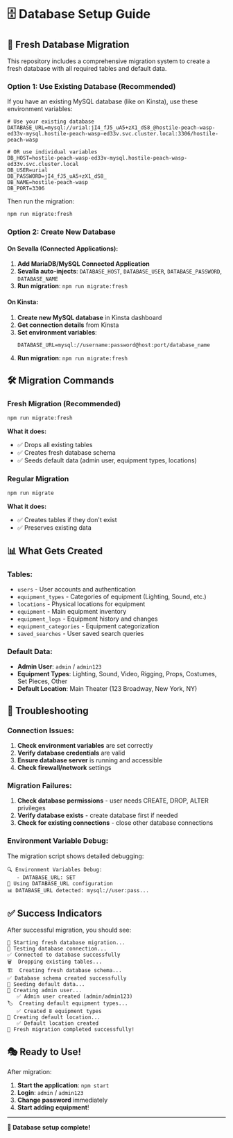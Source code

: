 # 🗄️ Database Setup Guide

## 🚀 Fresh Database Migration

This repository includes a comprehensive migration system to create a fresh database with all required tables and default data.

### **Option 1: Use Existing Database (Recommended)**

If you have an existing MySQL database (like on Kinsta), use these environment variables:

```env
# Use your existing database
DATABASE_URL=mysql://urial:jI4_fJ5_uA5+zX1_dS8_@hostile-peach-wasp-ed33v-mysql.hostile-peach-wasp-ed33v.svc.cluster.local:3306/hostile-peach-wasp

# OR use individual variables
DB_HOST=hostile-peach-wasp-ed33v-mysql.hostile-peach-wasp-ed33v.svc.cluster.local
DB_USER=urial
DB_PASSWORD=jI4_fJ5_uA5+zX1_dS8_
DB_NAME=hostile-peach-wasp
DB_PORT=3306
```

Then run the migration:
```bash
npm run migrate:fresh
```

### **Option 2: Create New Database**

#### **On Sevalla (Connected Applications):**
1. **Add MariaDB/MySQL Connected Application**
2. **Sevalla auto-injects**: `DATABASE_HOST`, `DATABASE_USER`, `DATABASE_PASSWORD`, `DATABASE_NAME`
3. **Run migration**: `npm run migrate:fresh`

#### **On Kinsta:**
1. **Create new MySQL database** in Kinsta dashboard
2. **Get connection details** from Kinsta
3. **Set environment variables**:
   ```env
   DATABASE_URL=mysql://username:password@host:port/database_name
   ```
4. **Run migration**: `npm run migrate:fresh`

## 🛠️ **Migration Commands**

### **Fresh Migration (Recommended)**
```bash
npm run migrate:fresh
```
**What it does:**
- ✅ Drops all existing tables
- ✅ Creates fresh database schema
- ✅ Seeds default data (admin user, equipment types, locations)

### **Regular Migration**
```bash
npm run migrate
```
**What it does:**
- ✅ Creates tables if they don't exist
- ✅ Preserves existing data

## 📊 **What Gets Created**

### **Tables:**
- `users` - User accounts and authentication
- `equipment_types` - Categories of equipment (Lighting, Sound, etc.)
- `locations` - Physical locations for equipment
- `equipment` - Main equipment inventory
- `equipment_logs` - Equipment history and changes
- `equipment_categories` - Equipment categorization
- `saved_searches` - User saved search queries

### **Default Data:**
- **Admin User**: `admin` / `admin123`
- **Equipment Types**: Lighting, Sound, Video, Rigging, Props, Costumes, Set Pieces, Other
- **Default Location**: Main Theater (123 Broadway, New York, NY)

## 🔧 **Troubleshooting**

### **Connection Issues:**
1. **Check environment variables** are set correctly
2. **Verify database credentials** are valid
3. **Ensure database server** is running and accessible
4. **Check firewall/network** settings

### **Migration Failures:**
1. **Check database permissions** - user needs CREATE, DROP, ALTER privileges
2. **Verify database exists** - create database first if needed
3. **Check for existing connections** - close other database connections

### **Environment Variable Debug:**
The migration script shows detailed debugging:
```
🔍 Environment Variables Debug:
   - DATABASE_URL: SET
🔗 Using DATABASE_URL configuration
📊 DATABASE_URL detected: mysql://user:pass...
```

## ✅ **Success Indicators**

After successful migration, you should see:
```
🚀 Starting fresh database migration...
🔗 Testing database connection...
✅ Connected to database successfully
🗑️  Dropping existing tables...
🏗️  Creating fresh database schema...
✅ Database schema created successfully
🌱 Seeding default data...
👤 Creating admin user...
   ✅ Admin user created (admin/admin123)
🏷️  Creating default equipment types...
   ✅ Created 8 equipment types
📍 Creating default location...
   ✅ Default location created
🎉 Fresh migration completed successfully!
```

## 🎭 **Ready to Use!**

After migration:
1. **Start the application**: `npm start`
2. **Login**: `admin` / `admin123`
3. **Change password** immediately
4. **Start adding equipment**!

---

**🎉 Database setup complete!**
